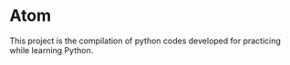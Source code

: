 # Atom
This project is the compilation of python codes developed for practicing while learning Python.

